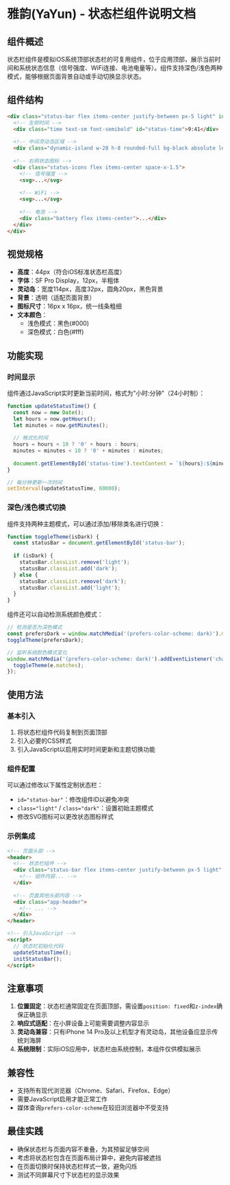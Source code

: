 # 雅韵(YaYun) - 状态栏组件说明文档

## 组件概述

状态栏组件是模拟iOS系统顶部状态栏的可复用组件，位于应用顶部，展示当前时间和系统状态信息（信号强度、WiFi连接、电池电量等）。组件支持深色/浅色两种模式，能够根据页面背景自动或手动切换显示状态。

## 组件结构

```html
<div class="status-bar flex items-center justify-between px-5 light" id="status-bar">
  <!-- 左侧时间 -->
  <div class="time text-sm font-semibold" id="status-time">9:41</div>
  
  <!-- 中间灵动岛区域 -->
  <div class="dynamic-island w-28 h-8 rounded-full bg-black absolute left-1/2 transform -translate-x-1/2 top-0"></div>
  
  <!-- 右侧状态图标 -->
  <div class="status-icons flex items-center space-x-1.5">
    <!-- 信号强度 -->
    <svg>...</svg>
    
    <!-- WiFi -->
    <svg>...</svg>
    
    <!-- 电池 -->
    <div class="battery flex items-center">...</div>
  </div>
</div>
```

## 视觉规格

- **高度**：44px（符合iOS标准状态栏高度）
- **字体**：SF Pro Display，12px，半粗体
- **灵动岛**：宽度114px，高度32px，圆角20px，黑色背景
- **背景**：透明（适配页面背景）
- **图标尺寸**：16px x 16px，统一线条粗细
- **文本颜色**：
  - 浅色模式：黑色(#000)
  - 深色模式：白色(#fff)

## 功能实现

### 时间显示

组件通过JavaScript实时更新当前时间，格式为"小时:分钟"（24小时制）：

```javascript
function updateStatusTime() {
  const now = new Date();
  let hours = now.getHours();
  let minutes = now.getMinutes();
  
  // 格式化时间
  hours = hours < 10 ? '0' + hours : hours;
  minutes = minutes < 10 ? '0' + minutes : minutes;
  
  document.getElementById('status-time').textContent = `${hours}:${minutes}`;
}

// 每分钟更新一次时间
setInterval(updateStatusTime, 60000);
```

### 深色/浅色模式切换

组件支持两种主题模式，可以通过添加/移除类名进行切换：

```javascript
function toggleTheme(isDark) {
  const statusBar = document.getElementById('status-bar');
  
  if (isDark) {
    statusBar.classList.remove('light');
    statusBar.classList.add('dark');
  } else {
    statusBar.classList.remove('dark');
    statusBar.classList.add('light');
  }
}
```

组件还可以自动检测系统颜色模式：

```javascript
// 检测是否为深色模式
const prefersDark = window.matchMedia('(prefers-color-scheme: dark)').matches;
toggleTheme(prefersDark);

// 监听系统颜色模式变化
window.matchMedia('(prefers-color-scheme: dark)').addEventListener('change', e => {
  toggleTheme(e.matches);
});
```

## 使用方法

### 基本引入

1. 将状态栏组件代码复制到页面顶部
2. 引入必要的CSS样式
3. 引入JavaScript以启用实时时间更新和主题切换功能

### 组件配置

可以通过修改以下属性定制状态栏：

- `id="status-bar"`：修改组件ID以避免冲突
- `class="light"` / `class="dark"`：设置初始主题模式
- 修改SVG图标可以更改状态图标样式

### 示例集成

```html
<!-- 页面头部 -->
<header>
  <!-- 状态栏组件 -->
  <div class="status-bar flex items-center justify-between px-5 light" id="status-bar">
    <!-- 组件内容... -->
  </div>
  
  <!-- 页面其他头部内容 -->
  <div class="app-header">
    <!-- ... -->
  </div>
</header>

<!-- 引入JavaScript -->
<script>
  // 状态栏初始化代码
  updateStatusTime();
  initStatusBar();
</script>
```

## 注意事项

1. **位置固定**：状态栏通常固定在页面顶部，需设置`position: fixed`和`z-index`确保正确显示
2. **响应式适配**：在小屏设备上可能需要调整内容显示
3. **灵动岛兼容**：只有iPhone 14 Pro及以上机型才有灵动岛，其他设备应显示传统刘海屏
4. **系统限制**：实际iOS应用中，状态栏由系统控制，本组件仅供模拟展示

## 兼容性

- 支持所有现代浏览器（Chrome、Safari、Firefox、Edge）
- 需要JavaScript启用才能正常工作
- 媒体查询`prefers-color-scheme`在较旧浏览器中不受支持

## 最佳实践

- 确保状态栏与页面内容不重叠，为其预留足够空间
- 考虑将状态栏包含在页面布局计算中，避免内容被遮挡
- 在页面切换时保持状态栏样式一致，避免闪烁
- 测试不同屏幕尺寸下状态栏的显示效果 